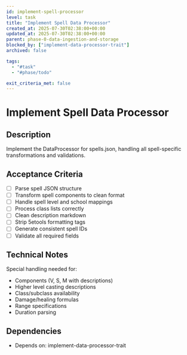 ```yaml
---
id: implement-spell-processor
level: task
title: "Implement Spell Data Processor"
created_at: 2025-07-30T02:38:00+00:00
updated_at: 2025-07-30T02:38:00+00:00
parent: phase-0-data-ingestion-and-storage
blocked_by: ["implement-data-processor-trait"]
archived: false

tags:
  - "#task"
  - "#phase/todo"

exit_criteria_met: false
---
```


# Implement Spell Data Processor

## Description

Implement the DataProcessor for spells.json, handling all spell-specific transformations and validations.

## Acceptance Criteria

- [ ] Parse spell JSON structure
- [ ] Transform spell components to clean format
- [ ] Handle spell level and school mappings
- [ ] Process class lists correctly
- [ ] Clean description markdown
- [ ] Strip 5etools formatting tags
- [ ] Generate consistent spell IDs
- [ ] Validate all required fields

## Technical Notes

Special handling needed for:
- Components (V, S, M with descriptions)
- Higher level casting descriptions
- Class/subclass availability
- Damage/healing formulas
- Range specifications
- Duration parsing

## Dependencies

- Depends on: implement-data-processor-trait